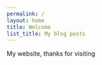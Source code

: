 ```yaml
---
permalink: /
layout: home
title: Welcome
list_title: My blog posts
---
```


My website, thanks for visiting